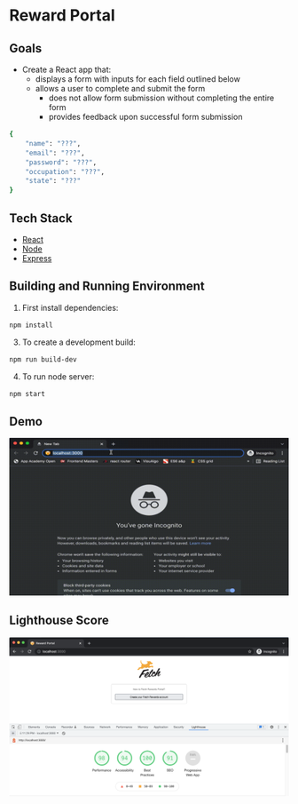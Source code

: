 # Reward Portal

## Goals
+ Create a React app that:
	* displays a form with inputs for each field outlined below
  * allows a user to complete and submit the form
	* does not allow form submission without completing the entire form
	* provides feedback upon successful form submission

```sh
{
    "name": "???",
    "email": "???",
    "password": "???",
    "occupation": "???",
    "state": "???"
}
```

## Tech Stack
* [React](https://reactjs.org)
* [Node](https://nodejs.org/en)
* [Express](https://expressjs.com)

## Building and Running Environment

1. First install dependencies:

```sh
npm install
```

3. To create a development build:

```sh
npm run build-dev
```

4. To run node server:

```sh
npm start
```

## Demo

![Reward Portal Main Page Demo](readme_assets/main.gif)

## Lighthouse Score

![Lighthouse Score](readme_assets/lighthouse.png)
